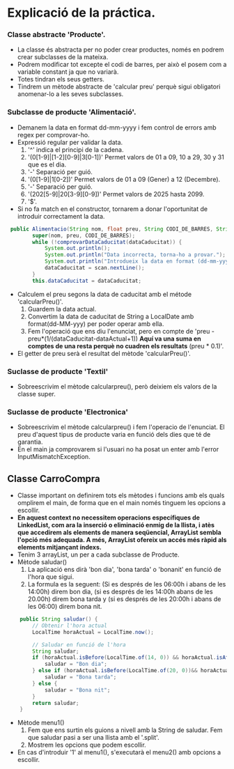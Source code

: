 # Explicació de la práctica.
### Classe abstracte 'Producte'.
- La classe és abstracta per no poder crear productes, només en podrem crear subclasses de la mateixa.
- Podrem modificar tot excepte el codi de barres, per això el posem com a variable constant ja que no variarà.
- Totes tindran els seus getters.
- Tindrem un mètode abstracte de 'calcular preu' perquè sigui obligatori anomenar-lo a les seves subclasses.

### Subclasse de producte 'Alimentació'.
- Demanem la data en format dd-mm-yyyy i fem control de errors amb regex per comprovar-ho.
- Expressió regular per validar la data.
    1. '^' indica el principi de la cadena.
    2. '(0[1-9]|[1-2][0-9]|3[0-1])' Permet valors de 01 a 09, 10 a 29, 30 y 31 que es el dia.
    3. '-' Separació per guió.
    4. '(0[1-9]|1[0-2])' Permet valors de 01 a 09 (Gener) a 12 (Decembre).
    5. '-' Separació per guió.
    6. '(202[5-9]|20[3-9][0-9])' Permet valors de 2025 hasta 2099.
    7. '$'.
- Si no fa match en el constructor, tornarem a donar l'oportunitat de introduir correctament la data.
````java
 public Alimentacio(String nom, float preu, String CODI_DE_BARRES, String dataCaducitat) {
        super(nom, preu, CODI_DE_BARRES);
        while (!comprovarDataCaducitat(dataCaducitat)) {
            System.out.println();
            System.out.println("Data incorrecta, torna-ho a provar.");
            System.out.println("Introdueix la data en format (dd-mm-yyyy): ");
            dataCaducitat = scan.nextLine();
        }
        this.dataCaducitat = dataCaducitat;
````
- Calculem el preu segons la data de caducitat amb el métode 'calcularPreu()'. 
    1. Guardem la data actual.
    2. Convertim la data de caducitat de String a LocalDate amb format(dd-MM-yyy) per poder operar amb ella.
    3. Fem l'operació que ens diu l'enunciat, pero en compte de 'preu - preu*(1/(dataCaducitat-dataActual+1)) **Aquí va una suma en comptes de una resta perquè no cuadren els resultats** (preu * 0.1)'.
- El getter de preu serà el resultat del mètode 'calcularPreu()'.
   

### Suclasse de producte 'Textil'
- Sobreescrivim el mètode calcularpreu(), però deixiem els valors de la classe super.   
  
### Suclasse de producte 'Electronica'
- Sobreescrivim el mètode calcularpreu() i fem l'operacio de l'enunciat. El preu d'aquest tipus de producte varia en funció dels dies que té de garantia.
- En el main ja comprovarem si l'usuari no ha posat un enter amb l'error InputMismatchException.
  
## Classe CarroCompra
- Classe important on definirem tots els mètodes i funcions amb els quals omplirem el main, de forma que en el main només tinguem les opcions a escollir.
- **En aquest context no necessitem operacions específiques de LinkedList, com ara la inserció o eliminació enmig de la llista, i atès que accedirem als elements de manera seqüencial, ArrayList sembla l'opció més adequada. A més, ArrayList ofereix un accés més ràpid als elements mitjançant índexs.** 
- Tenim 3 arrayList, un per a cada subclasse de Producte. 
- Mètode saludar() 
    1. La aplicació ens dirà 'bon dia', 'bona tarda' o 'bonanit' en funció de l'hora que sigui.
    2. La formula es la seguent: (Si es després de les 06:00h i abans de les 14:00h) direm bon dia, (si es després de les 14:00h abans de les 20.00h) direm bona tarda y (si es després de les 20:00h i abans de les 06:00) direm bona nit. 
````java
    public String saludar() {
        // Obtenir l'hora actual
        LocalTime horaActual = LocalTime.now();

        // Saludar en funció de l'hora
        String saludar;
        if (horaActual.isBefore(LocalTime.of(14, 0)) && horaActual.isAfter(LocalTime.of(06, 0))) {
            saludar = "Bon dia";
        } else if (horaActual.isBefore(LocalTime.of(20, 0))&& horaActual.isAfter(LocalTime.of(14, 0))) {
            saludar = "Bona tarda";
        } else {
            saludar = "Bona nit";
        }
        return saludar;
    }
````
- Mètode menu1()
    1. Fem que ens surtin els guions a nivell amb la String de saludar. Fem que saludar pasi a ser una llista amb el '.split'.
    2. Mostrem les opcions que podem escollir.
- En cas d'introduir '1' al menu1(), s'executarà el menu2() amb opcions a escollir. 
   
 